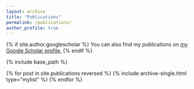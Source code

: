```yaml
---
layout: archive
title: "Publications"
permalink: /publications/
author_profile: true
---
```


{% if site.author.googlescholar %}
  You can also find my publications on <u><a href="{{site.author.googlescholar}}">my Google Scholar profile</a>.</u>
{% endif %}

{% include base_path %}

{% for post in site.publications reversed %}
  {% include archive-single.html type="mylist" %}
{% endfor %}

